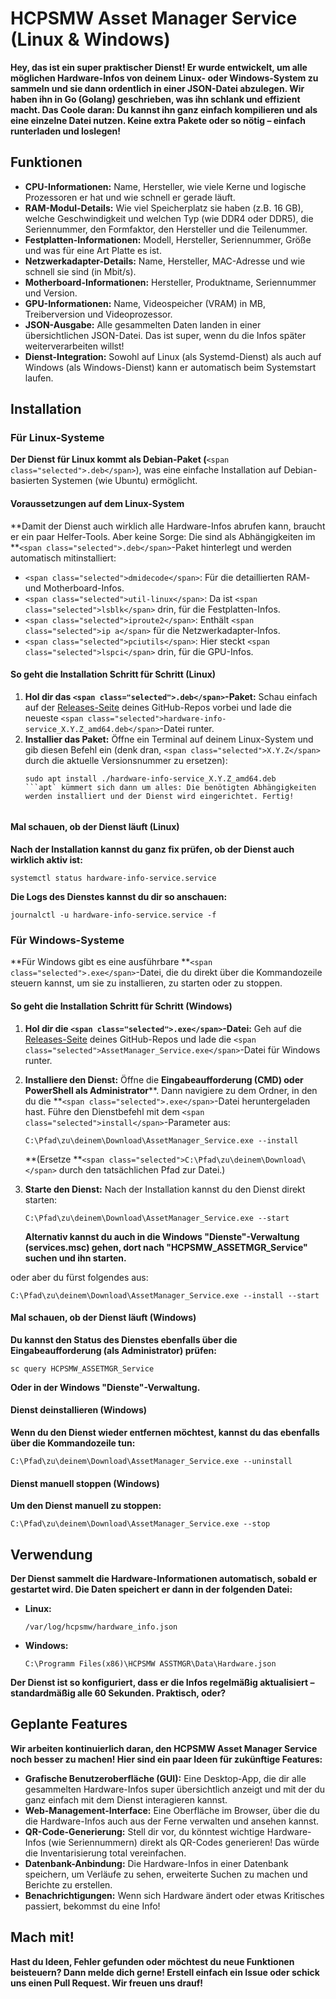 # HCPSMW Asset Manager Service (Linux & Windows)

**Hey, das ist ein super praktischer Dienst! Er wurde entwickelt, um alle möglichen Hardware-Infos von deinem Linux- oder Windows-System zu sammeln und sie dann ordentlich in einer JSON-Datei abzulegen. Wir haben ihn in Go (Golang) geschrieben, was ihn schlank und effizient macht. Das Coole daran: Du kannst ihn ganz einfach kompilieren und als eine einzelne Datei nutzen. Keine extra Pakete oder so nötig – einfach runterladen und loslegen!**

## Funktionen

* **CPU-Informationen:** Name, Hersteller, wie viele Kerne und logische Prozessoren er hat und wie schnell er gerade läuft.
* **RAM-Modul-Details:** Wie viel Speicherplatz sie haben (z.B. 16 GB), welche Geschwindigkeit und welchen Typ (wie DDR4 oder DDR5), die Seriennummer, den Formfaktor, den Hersteller und die Teilenummer.
* **Festplatten-Informationen:** Modell, Hersteller, Seriennummer, Größe und was für eine Art Platte es ist.
* **Netzwerkadapter-Details:** Name, Hersteller, MAC-Adresse und wie schnell sie sind (in Mbit/s).
* **Motherboard-Informationen:** Hersteller, Produktname, Seriennummer und Version.
* **GPU-Informationen:** Name, Videospeicher (VRAM) in MB, Treiberversion und Videoprozessor.
* **JSON-Ausgabe:** Alle gesammelten Daten landen in einer übersichtlichen JSON-Datei. Das ist super, wenn du die Infos später weiterverarbeiten willst!
* **Dienst-Integration:** Sowohl auf Linux (als Systemd-Dienst) als auch auf Windows (als Windows-Dienst) kann er automatisch beim Systemstart laufen.

## Installation

### Für Linux-Systeme

**Der Dienst für Linux kommt als Debian-Paket (**`<span class="selected">.deb</span>`), was eine einfache Installation auf Debian-basierten Systemen (wie Ubuntu) ermöglicht.

#### Voraussetzungen auf dem Linux-System

**Damit der Dienst auch wirklich alle Hardware-Infos abrufen kann, braucht er ein paar Helfer-Tools. Aber keine Sorge: Die sind als Abhängigkeiten im **`<span class="selected">.deb</span>`-Paket hinterlegt und werden automatisch mitinstalliert:

* `<span class="selected">dmidecode</span>`: Für die detaillierten RAM- und Motherboard-Infos.
* `<span class="selected">util-linux</span>`: Da ist `<span class="selected">lsblk</span>` drin, für die Festplatten-Infos.
* `<span class="selected">iproute2</span>`: Enthält `<span class="selected">ip a</span>` für die Netzwerkadapter-Infos.
* `<span class="selected">pciutils</span>`: Hier steckt `<span class="selected">lspci</span>` drin, für die GPU-Infos.

#### So geht die Installation Schritt für Schritt (Linux)

1. **Hol dir das `<span class="selected">.deb</span>`-Paket:** Schau einfach auf der [Releases-Seite](https://github.com/HTSW-SMW/Public_AssetManager/releases) deines GitHub-Repos vorbei und lade die neueste `<span class="selected">hardware-info-service_X.Y.Z_amd64.deb</span>`-Datei runter.
2. **Installier das Paket:** Öffne ein Terminal auf deinem Linux-System und gib diesen Befehl ein (denk dran, `<span class="selected">X.Y.Z</span>` durch die aktuelle Versionsnummer zu ersetzen):
   ```
   sudo apt install ./hardware-info-service_X.Y.Z_amd64.deb
   ```apt` kümmert sich dann um alles: Die benötigten Abhängigkeiten werden installiert und der Dienst wird eingerichtet. Fertig!


   ```

#### Mal schauen, ob der Dienst läuft (Linux)

**Nach der Installation kannst du ganz fix prüfen, ob der Dienst auch wirklich aktiv ist:**

```
systemctl status hardware-info-service.service

```

**Die Logs des Dienstes kannst du dir so anschauen:**

```
journalctl -u hardware-info-service.service -f

```

### Für Windows-Systeme

**Für Windows gibt es eine ausführbare **`<span class="selected">.exe</span>`-Datei, die du direkt über die Kommandozeile steuern kannst, um sie zu installieren, zu starten oder zu stoppen.

#### So geht die Installation Schritt für Schritt (Windows)

1. **Hol dir die `<span class="selected">.exe</span>`-Datei:** Geh auf die [Releases-Seite](https://github.com/IhrBenutzername/IhrRepoName/releases "null") deines GitHub-Repos und lade die `<span class="selected">AssetManager_Service.exe</span>`-Datei für Windows runter.
2. **Installiere den Dienst:** Öffne die **Eingabeaufforderung (CMD) oder PowerShell als Administrator****. Dann navigiere zu dem Ordner, in den du die **`<span class="selected">.exe</span>`-Datei heruntergeladen hast. Führe den Dienstbefehl mit dem `<span class="selected">install</span>`-Parameter aus:

   ```
   C:\Pfad\zu\deinem\Download\AssetManager_Service.exe --install

   ```

   **(Ersetze **`<span class="selected">C:\Pfad\zu\deinem\Download\</span>` durch den tatsächlichen Pfad zur Datei.)
3. **Starte den Dienst:** Nach der Installation kannst du den Dienst direkt starten:

   ```
   C:\Pfad\zu\deinem\Download\AssetManager_Service.exe --start

   ```

   **Alternativ kannst du auch in die Windows "Dienste"-Verwaltung (services.msc) gehen, dort nach "HCPSMW\_ASSETMGR\_Service" suchen und ihn starten.**

oder aber du fürst folgendes aus:
  ```
  C:\Pfad\zu\deinem\Download\AssetManager_Service.exe --install --start
  ```

#### Mal schauen, ob der Dienst läuft (Windows)

**Du kannst den Status des Dienstes ebenfalls über die Eingabeaufforderung (als Administrator) prüfen:**

```
sc query HCPSMW_ASSETMGR_Service

```

**Oder in der Windows "Dienste"-Verwaltung.**

#### Dienst deinstallieren (Windows)

**Wenn du den Dienst wieder entfernen möchtest, kannst du das ebenfalls über die Kommandozeile tun:**

```
C:\Pfad\zu\deinem\Download\AssetManager_Service.exe --uninstall

```

#### Dienst manuell stoppen (Windows)

**Um den Dienst manuell zu stoppen:**

```
C:\Pfad\zu\deinem\Download\AssetManager_Service.exe --stop

```

## Verwendung

**Der Dienst sammelt die Hardware-Informationen automatisch, sobald er gestartet wird. Die Daten speichert er dann in der folgenden Datei:**

* **Linux:**
  ```
  /var/log/hcpsmw/hardware_info.json

  ```
* **Windows:**
  ```
  C:\Programm Files(x86)\HCPSMW ASSTMGR\Data\Hardware.json

  ```

**Der Dienst ist so konfiguriert, dass er die Infos regelmäßig aktualisiert – standardmäßig alle 60 Sekunden. Praktisch, oder?**

## Geplante Features

**Wir arbeiten kontinuierlich daran, den HCPSMW Asset Manager Service noch besser zu machen! Hier sind ein paar Ideen für zukünftige Features:**

* **Grafische Benutzeroberfläche (GUI):** Eine Desktop-App, die dir alle gesammelten Hardware-Infos super übersichtlich anzeigt und mit der du ganz einfach mit dem Dienst interagieren kannst.
* **Web-Management-Interface:** Eine Oberfläche im Browser, über die du die Hardware-Infos auch aus der Ferne verwalten und ansehen kannst.
* **QR-Code-Generierung:** Stell dir vor, du könntest wichtige Hardware-Infos (wie Seriennummern) direkt als QR-Codes generieren! Das würde die Inventarisierung total vereinfachen.
* **Datenbank-Anbindung:** Die Hardware-Infos in einer Datenbank speichern, um Verläufe zu sehen, erweiterte Suchen zu machen und Berichte zu erstellen.
* **Benachrichtigungen:** Wenn sich Hardware ändert oder etwas Kritisches passiert, bekommst du eine Info!

## Mach mit!

**Hast du Ideen, Fehler gefunden oder möchtest du neue Funktionen beisteuern? Dann melde dich gerne! Erstell einfach ein Issue oder schick uns einen Pull Request. Wir freuen uns drauf!**
